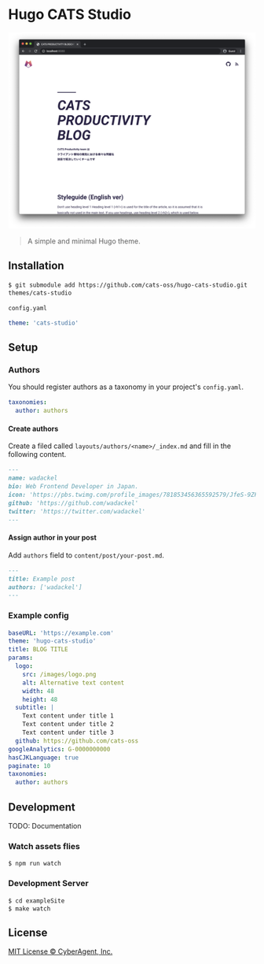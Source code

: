 # Hugo CATS Studio

![Screenshot](screenshot.png)

> A simple and minimal Hugo theme.

## Installation

```shell
$ git submodule add https://github.com/cats-oss/hugo-cats-studio.git themes/cats-studio
```

`config.yaml`

```yaml
theme: 'cats-studio'
```

## Setup

### Authors

You should register authors as a taxonomy in your project's `config.yaml`.

```yaml
taxonomies:
  author: authors
```

#### Create authors

Create a filed called `layouts/authors/<name>/_index.md` and fill in the following content.

```markdown
---
name: wadackel
bio: Web Frontend Developer in Japan.
icon: 'https://pbs.twimg.com/profile_images/781853456365592579/JfeS-9ZF_400x400.jpg'
github: 'https://github.com/wadackel'
twitter: 'https://twitter.com/wadackel'
---
```

#### Assign author in your post

Add `authors` field to `content/post/your-post.md`.

```markdown
---
title: Example post
authors: ['wadackel']
---
```

### Example config

```yaml
baseURL: 'https://example.com'
theme: 'hugo-cats-studio'
title: BLOG TITLE
params:
  logo:
    src: /images/logo.png
    alt: Alternative text content
    width: 48
    height: 48
  subtitle: |
    Text content under title 1
    Text content under title 2
    Text content under title 3
  github: https://github.com/cats-oss
googleAnalytics: G-0000000000
hasCJKLanguage: true
paginate: 10
taxonomies:
  author: authors
```

## Development

TODO: Documentation

### Watch assets flies

```shell
$ npm run watch
```

### Development Server

```shell
$ cd exampleSite
$ make watch
```

## License

[MIT License © CyberAgent, Inc.](./LICENSE)
